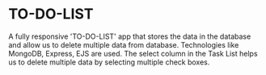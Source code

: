 # TO-DO-LIST
A fully responsive 'TO-DO-LIST' app that stores the data in the database and allow us to delete multiple data from database. Technologies like MongoDB, Express, EJS are used. The select column in the Task List helps us to delete multiple data by selecting multiple check boxes. 
